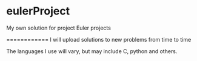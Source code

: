 eulerProject
============

My own solution for project Euler projects

============
I will upload solutions to new problems from time to time
 
The languages I use will vary, but may include C, python and others.
